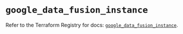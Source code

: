 # `google_data_fusion_instance`

Refer to the Terraform Registry for docs: [`google_data_fusion_instance`](https://registry.terraform.io/providers/hashicorp/google/5.19.0/docs/resources/data_fusion_instance).
